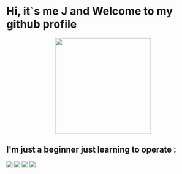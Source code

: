 # Hi, it`s me J and Welcome to my github profile

<p align="center">
  <img width="250" src="https://1.bp.blogspot.com/-rO5EPCM0fpQ/XwhrWUCJyMI/AAAAAAAAJXk/D9hONji-Cw0I53A_9bmGg5Ir_MOeQQO7gCPcBGAYYCw/s660/ninja.gif">
</p>



## I'm just a beginner just learning to operate :

![](https://img.shields.io/badge/KaliLinux-557C94.svg?style=for-the-badge&logo=Kali-Linux&logoColor=white)
![](https://img.shields.io/badge/Python-3776AB.svg?style=for-the-badge&logo=Python&logoColor=white)
![](https://img.shields.io/badge/node.js-6DA55F?style=for-the-badge&logo=node.js&logoColor=white)
![](https://img.shields.io/badge/javascript-%23323330.svg?style=for-the-badge&logo=javascript&logoColor=%23F7DF1E)
